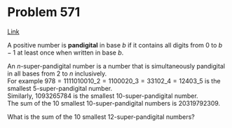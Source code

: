 # Problem 571

[Link](https://projecteuler.net/problem=571)

A positive number is **pandigital** in base $b$ if it contains all digits from $0$ to $b - 1$ at least once when written in base $b$.

An $n$-super-pandigital number is a number that is simultaneously pandigital in all bases from $2$ to $n$ inclusively.  
For example $978 = 1111010010\_2 = 1100020\_3 = 33102\_4 = 12403\_5$ is the smallest $5$-super-pandigital number.  
Similarly, $1093265784$ is the smallest $10$-super-pandigital number.  
The sum of the $10$ smallest $10$-super-pandigital numbers is $20319792309$.

What is the sum of the $10$ smallest $12$-super-pandigital numbers?
